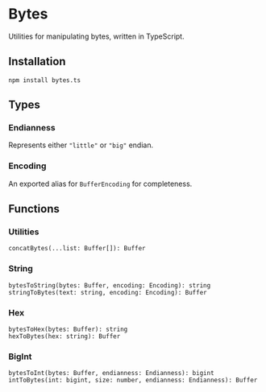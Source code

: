 # Bytes
Utilities for manipulating bytes, written in TypeScript.

## Installation
`npm install bytes.ts`

## Types

### Endianness
Represents either `"little"` or `"big"` endian.

### Encoding
An exported alias for `BufferEncoding` for completeness.

## Functions

### Utilities
`concatBytes(...list: Buffer[]): Buffer`  

### String
`bytesToString(bytes: Buffer, encoding: Encoding): string`  
`stringToBytes(text: string, encoding: Encoding): Buffer`  

### Hex
`bytesToHex(bytes: Buffer): string`  
`hexToBytes(hex: string): Buffer`  

### BigInt
`bytesToInt(bytes: Buffer, endianness: Endianness): bigint`  
`intToBytes(int: bigint, size: number, endianness: Endianness): Buffer`  